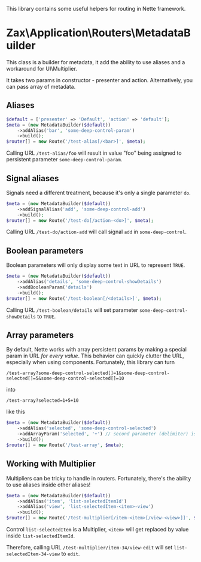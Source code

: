This library contains some useful helpers for routing in Nette framework.

Zax\Application\Routers\MetadataBuilder
=======================================

This class is a builder for metadata, it add the ability to use aliases and a workaround for UI\Multiplier.

It takes two params in constructor - presenter and action. Alternatively, you can pass array of metadata.

Aliases
-------

```php
$default = ['presenter' => 'Default', 'action' => 'default'];
$meta = (new MetadataBuilder($default))
	->addAlias('bar', 'some-deep-control-param')
	->build();
$router[] = new Route('/test-alias[/<bar>]', $meta);
```

Calling URL `/test-alias/foo` will result in value "foo" being assigned to persistent parameter
`some-deep-control-param`.

Signal aliases
--------------

Signals need a different treatment, because it's only a single parameter `do`.

```php
$meta = (new MetadataBuilder($default))
	->addSignalAlias('add', 'some-deep-control-add')
	->build();
$router[] = new Route('/test-do[/action-<do>]', $meta);
```

Calling URL `/test-do/action-add` will call signal `add` in `some-deep-control`.

Boolean parameters
------------------

Boolean parameters will only display some text in URL to represent `TRUE`.

```php
$meta = (new MetadataBuilder($default))
	->addAlias('details', 'some-deep-control-showDetails')
	->addBooleanParam('details')
	->build();
$router[] = new Route('/test-boolean[/<details>]', $meta);
```

Calling URL `/test-boolean/details` will set parameter `some-deep-control-showDetails` to `TRUE`.

Array parameters
----------------

By default, Nette works with array persistent params by making a special param in URL *for every value*.
This behavior can quickly clutter the URL, especially when using components. Fortunately, this library can turn

```/test-array?some-deep-control-selected[]=1&some-deep-control-selected[]=5&some-deep-control-selected[]=10```

into

```/test-array?selected=1+5+10```

like this

```php
$meta = (new MetadataBuilder($default))
	->addAlias('selected', 'some-deep-control-selected')
	->addArrayParam('selected', '+') // second parameter (delimiter) is optional, ',' is default
	->build();
$router[] = new Route('/test-array', $meta);
```

Working with Multiplier
-----------------------

Multipliers can be tricky to handle in routers. Fortunately, there's the ability to use aliases inside other
aliases!

```php
$meta = (new MetadataBuilder($default))
	->addAlias('item', 'list-selectedItemId')
	->addAlias('view', 'list-selectedItem-<item>-view')
	->build();
$router[] = new Route('/test-multiplier[/item-<item>[/view-<view>]]', $meta);
```

Control `list-selectedItem` is a Multiplier, `<item>` will get replaced by value inside `list-selectedItemId`.

Therefore, calling URL `/test-multiplier/item-34/view-edit` will set `list-selectedItem-34-view` to
`edit`.